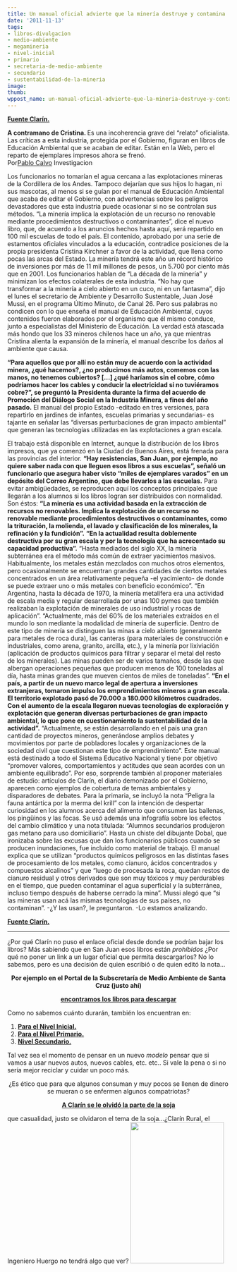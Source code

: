 ```yaml
---
title: Un manual oficial advierte que la minería destruye y contamina
date: '2011-11-13'
tags:
- libros-divulgacion
- medio-ambiente
- megamineria
- nivel-inicial
- primario
- secretaria-de-medio-ambiente
- secundario
- sustentabilidad-de-la-mineria
image: 
thumb: 
wppost_name: un-manual-oficial-advierte-que-la-mineria-destruye-y-contamina
---
```


<strong><a href="http://www.clarin.com/zona/oficial-advierte-mineria-destruye-contamina_0_590341149.html" target="_blank">Fuente Clarín.</a></strong>
<div><strong>A contramano de Cristina. </strong>Es una incoherencia grave del “relato” oficialista. Las críticas a esta industria, protegida por el Gobierno, figuran en libros de Educación Ambiental que se acaban de editar. Están en la Web, pero el reparto de ejemplares impresos ahora se frenó.</div>
Por<a href="mailto:pcalvo@clarin.com">Pablo Calvo</a>
Investigacion
<div>

Los funcionarios no tomarían el agua cercana a las explotaciones mineras de la Cordillera de los Andes. Tampoco dejarían que sus hijos lo hagan, ni sus mascotas, al menos si se guían por el manual de Educación Ambiental que acaba de editar el Gobierno, con advertencias sobre los peligros devastadores que esta industria puede ocasionar si no se controlan sus métodos.
“La minería implica la explotación de un recurso no renovable mediante procedimientos destructivos o contaminantes”, dice el nuevo libro, que, de acuerdo a los anuncios hechos hasta aquí, será repartido en 100 mil escuelas de todo el país.
El contenido, aprobado por una serie de estamentos oficiales vinculados a la educación, contradice posiciones de la propia presidenta Cristina Kirchner a favor de la actividad, que llena como pocas las arcas del Estado.
La minería tendrá este año un récord histórico de inversiones por más de 11 mil millones de pesos, un 5.700 por ciento más que en 2001. Los funcionarios hablan de “La década de la minería” y minimizan los efectos colaterales de esta industria. “No hay que transformar a la minería a cielo abierto en un cuco, ni en un fantasma”, dijo el lunes el secretario de Ambiente y Desarrollo Sustentable, Juan José Mussi, en el programa Último Minuto, de Canal 26.
Pero sus palabras no condicen con lo que enseña el manual de Educación Ambiental, cuyos contenidos fueron elaborados por el organismo que él mismo conduce, junto a especialistas del Ministerio de Educación.
La verdad está atascada más hondo que los 33 mineros chilenos hace un año, ya que mientras Cristina alienta la expansión de la minería, el manual describe los daños al ambiente que causa.
<strong></strong>

<strong>“Para aquellos que por allí no están muy de acuerdo con la actividad minera, ¿qué hacemos?, ¿no producimos más autos, comemos con las manos, no tenemos cubiertos? [...] ¿qué haríamos sin el cobre, cómo podríamos hacer los cables y conducir la electricidad si no tuviéramos cobre?”, se preguntó la Presidenta durante la firma del acuerdo de Promoción del Diálogo Social en la Industria Minera, a fines del año pasado.</strong>
El manual del propio Estado -editado en tres versiones, para repartirlo en jardines de infantes, escuelas primarias y secundarias- es tajante en señalar las “diversas perturbaciones de gran impacto ambiental” que generan las tecnologías utilizadas en las explotaciones a gran escala.

El trabajo está disponible en Internet, aunque la distribución de los libros impresos, que ya comenzó en la Ciudad de Buenos Aires, está frenada para las provincias del interior. <strong>“Hay resistencias, San Juan, por ejemplo, no quiere saber nada con que lleguen esos libros a sus escuelas”, señaló un funcionario que asegura haber visto “miles de ejemplares varados” en un depósito del Correo Argentino, que debe llevarlos a las escuelas.</strong>
Para evitar ambigüedades, se reproducen aquí los conceptos principales que llegarán a los alumnos si los libros logran ser distribuidos con normalidad. Son éstos:
<strong>“La minería es una actividad basada en la extracción de recursos no renovables. Implica la explotación de un recurso no renovable mediante procedimientos destructivos o contaminantes, como la trituración, la molienda, el lavado y clasificación de los minerales, la refinación y la fundición”.</strong>
<strong>“En la actualidad resulta doblemente destructiva por su gran escala y por la tecnología que ha acrecentado su capacidad productiva”.</strong>
“Hasta mediados del siglo XX, la minería subterránea era el método más común de extraer yacimientos masivos. Habitualmente, los metales están mezclados con muchos otros elementos, pero ocasionalmente se encuentran grandes cantidades de ciertos metales concentrados en un área relativamente pequeña -el yacimiento- de donde se puede extraer uno o más metales con beneficio económico”.
“En Argentina, hasta la década de 1970, la minería metalífera era una actividad de escala media y regular desarrollada por unas 100 pymes que también realizaban la explotación de minerales de uso industrial y rocas de aplicación”.
“Actualmente, más del 60% de los materiales extraídos en el mundo lo son mediante la modalidad de minería de superficie. Dentro de este tipo de minería se distinguen las minas a cielo abierto (generalmente para metales de roca dura), las canteras (para materiales de construcción e industriales, como arena, granito, arcilla, etc.), y la minería por lixiviación (aplicación de productos químicos para filtrar y separar el metal del resto de los minerales). Las minas pueden ser de varios tamaños, desde las que albergan operaciones pequeñas que producen menos de 100 toneladas al día, hasta minas grandes que mueven cientos de miles de toneladas”.
<strong>“En el país, a partir de un nuevo marco legal de apertura a inversiones extranjeras, tomaron impulso los emprendimientos mineros a gran escala. El territorio explotado pasó de 70.000 a 180.000 kilómetros cuadrados. Con el aumento de la escala llegaron nuevas tecnologías de exploración y explotación que generan diversas perturbaciones de gran impacto ambiental, lo que pone en cuestionamiento la sustentabilidad de la actividad”.</strong>
“Actualmente, se están desarrollando en el país una gran cantidad de proyectos mineros, generándose amplios debates y movimientos por parte de pobladores locales y organizaciones de la sociedad civil que cuestionan este tipo de emprendimiento”.
Este manual está destinado a todo el Sistema Educativo Nacional y tiene por objetivo “promover valores, comportamientos y actitudes que sean acordes con un ambiente equilibrado”. Por eso, sorprende también al proponer materiales de estudio: artículos de Clarín, el diario demonizado por el Gobierno, aparecen como ejemplos de cobertura de temas ambientales y disparadores de debates.
Para la primaria, se incluyó la nota “Peligra la fauna antártica por la merma del krill” con la intención de despertar curiosidad en los alumnos acerca del alimento que consumen las ballenas, los pingüinos y las focas. Se usó además una infografía sobre los efectos del cambio climático y una nota titulada: “Alumnos secundarios produjeron gas metano para uso domiciliario”. Hasta un chiste del dibujante Dobal, que ironizaba sobre las excusas que dan los funcionarios públicos cuando se producen inundaciones, fue incluido como material de trabajo.
El manual explica que se utilizan “productos químicos peligrosos en las distintas fases de procesamiento de los metales, como cianuro, ácidos concentrados y compuestos alcalinos” y que “luego de procesada la roca, quedan restos de cianuro residual y otros derivados que son muy tóxicos y muy perdurables en el tiempo, que pueden contaminar el agua superficial y la subterránea, incluso tiempo después de haberse cerrado la mina”.
Mussi alegó que “si las mineras usan acá las mismas tecnologías de sus países, no contaminan”.
-¿Y las usan?, le preguntaron.
-Lo estamos analizando.

<strong></strong><strong><a href="http://www.clarin.com/zona/oficial-advierte-mineria-destruye-contamina_0_590341149.html" target="_blank">Fuente Clarín.</a></strong>

</div>

<hr />

¿Por qué Clarín no puso el enlace oficial desde donde se podrían bajar los libros?
Más sabiendo que en San Juan esos libros están <em>prohíbidos</em> ¿Por qué no poner un link a un lugar oficial que permita descargarlos?
No lo sabemos, pero es una decisión de quien escribió o de quien editó la nota...
<p style="text-align: center;"><strong>Por ejemplo en el Portal de la Subscretaría de Medio Ambiente de Santa Cruz (justo ahí) </strong></p>
<p style="text-align: center;"><strong><a href="http://www.santacruz.gov.ar/ambiente/index.php?opcion=libros" target="_blank">encontramos los libros para descargar</a></strong></p>
Como no sabemos cuánto durarán, también los encuentran en:
<ol>
	<li><strong><a href="http://www.4shared.com/document/mbjOSNcT/nivel-inicial-nuevo.html" target="_blank">Para el Nivel Inicial.</a></strong></li>
	<li><strong><a href="http://www.4shared.com/document/jngGdIWs/nivel-primario-nuevo.html" target="_blank">Para el Nivel Primario.</a></strong></li>
	<li><strong><a href="http://www.4shared.com/document/8C2xXCE-/nivel-secundario-nuevo.html" target="_blank">Nivel Secundario.</a></strong></li>
</ol>
Tal vez sea el momento de pensar en un nuevo <em>modelo</em> pensar que si vamos a usar nuevos autos, nuevos cables, etc. etc.. Si vale la pena o si no sería mejor reciclar y cuidar un poco más.
<p style="text-align: center;">¿Es ético que para que algunos consuman y muy pocos se llenen de dinero se mueran o se enfermen algunos compatriotas?</p>
<p style="text-align: center;"><strong><a href="https://partidopirata.com.ar/2300/educacion-ambiental-ideas-y-propuestas-para-docentes-sobre-la-soja-manual-de-la-secretaria-de-medio-ambiente">A Clarín se le olvidó la parte de la soja</a></strong></p>
que casualidad, justo se olvidaron el tema de la soja...¿Clarín Rural, el Ingeniero Huergo no tendrá algo que ver?
<img class="aligncenter" title="Minería" src="http://3.bp.blogspot.com/_CPtUSP1MzEE/SBHQ-aOmlpI/AAAAAAAAAOY/GUTMCRiR840/s320/minas.jpg" alt="" width="212" height="320" />
